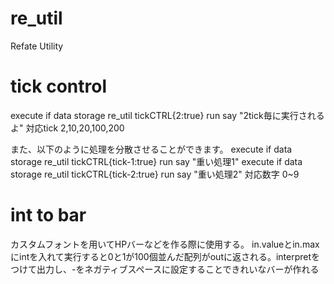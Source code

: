 # re_util
Refate Utility

# tick control

execute if data storage re_util tickCTRL{2:true} run say "2tick毎に実行されるよ"
対応tick
2,10,20,100,200

また、以下のように処理を分散させることができます。
execute if data storage re_util tickCTRL{tick-1:true} run say "重い処理1"
execute if data storage re_util tickCTRL{tick-2:true} run say "重い処理2"
対応数字
0~9

# int to bar

カスタムフォントを用いてHPバーなどを作る際に使用する。
in.valueとin.maxにintを入れて実行すると0と1が100個並んだ配列がoutに返される。interpretをつけて出力し、-をネガティブスペースに設定することできれいなバーが作れる